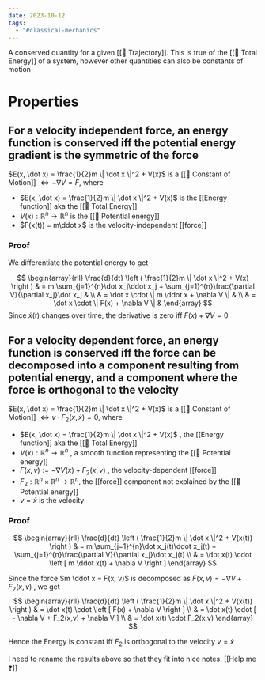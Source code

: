 ```yaml
---
date: 2023-10-12
tags:
  - "#classical-mechanics"
---
```

A conserved quantity for a given [[📘 Trajectory]]. This is true of the [[📘 Total Energy]] of a system, however other quantities can also be constants of motion

# Properties

## For a velocity independent force, an energy function is conserved iff the potential energy gradient is the symmetric of the force

$E(x, \dot x) = \frac{1}{2}m \| \dot x \|^2 + V(x)$ is a [[📘 Constant of Motion]] $\Leftrightarrow - \nabla V = F$, where

- $E(x, \dot x) = \frac{1}{2}m \| \dot x \|^2 + V(x)$ is the [[Energy function]] aka the [[📘 Total Energy]]
- $V(x) : \mathbb{R}^n \rightarrow \mathbb{R}^n$ is the [[📘 Potential energy]]
- $F(x(t)) = m\ddot x$ is the velocity-independent [[force]]

### Proof
We differentiate the potential energy to get

$$
\begin{array}{rll}
\frac{d}{dt} \left ( \frac{1}{2}m \| \dot x \|^2 + V(x) \right ) & = m \sum_{j=1}^{n}\dot x_j\ddot x_j + \sum_{j=1}^{n}\frac{\partial V}{\partial x_j}\dot x_j & \\
& = \dot x \cdot \| m \ddot x + \nabla V \| & \\
& = \dot x \cdot \| F(x) + \nabla V \| &
\end{array}
$$
Since $\dot x(t)$ changes over time, the derivative is zero iff $F(x) + \nabla V = 0$
## For a velocity dependent force, an energy function is conserved iff the force can be decomposed into a component resulting from potential energy, and a component where the force is orthogonal to the velocity

$E(x, \dot x) = \frac{1}{2}m \| \dot x \|^2 + V(x)$ is a [[📘 Constant of Motion]] $\Leftrightarrow v \cdot F_2(x,\dot x)=0$, where
- $E(x, \dot x) = \frac{1}{2}m \| \dot x \|^2 + V(x)$ , the [[Energy function]] aka the [[📘 Total Energy]]
- $V(x) : \mathbb{R}^n \rightarrow \mathbb{R}^n$ , a smooth function representing the [[📘 Potential energy]]
- $F(x,v) := - \nabla V(x) + F_2(x,v)$ , the velocity-dependent [[force]]
- $F_2 : \mathbb{R}^n \times \mathbb{R}^n \rightarrow \mathbb{R}^n$, the [[force]] component not explained by the [[📘 Potential energy]]
- $v = \dot x$ is the velocity

### Proof
$$
\begin{array}{rll}
\frac{d}{dt} \left ( \frac{1}{2}m \| \dot x \|^2 + V(x(t)) \right ) & = m \sum_{j=1}^{n}\dot x_j(t)\ddot x_j(t) + \sum_{j=1}^{n}\frac{\partial V}{\partial x_j}\dot x_j(t) \\
& = \dot x(t) \cdot \left [ m \ddot x(t) + \nabla V \right ]
\end{array}
$$

 Since the force $m \ddot x = F(x, v)$ is decomposed as $F(x,v) = - \nabla V + F_2(x,v)$ , we get
 $$
 \begin{array}{rll}
 \frac{d}{dt} \left ( \frac{1}{2}m \| \dot x \|^2 + V(x(t)) \right ) & = \dot x(t) \cdot \left [ F(x) + \nabla V \right ] \\
 & = \dot x(t) \cdot [ - \nabla V + F_2(x,v) + \nabla V ] \\
 & = \dot x(t) \cdot F_2(x,v)
 \end{array}
 $$

 Hence the Energy is constant iff $F_2$ is orthogonal to the velocity $v = \dot x$ .

I need to rename the results above so that they fit into nice notes. [[Help me ❓]]